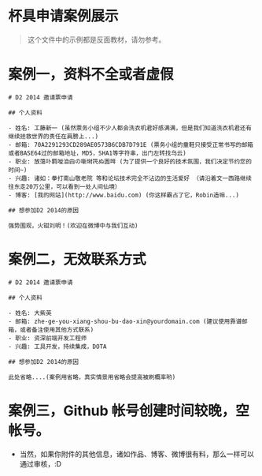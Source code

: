 # 杯具申请案例展示

> 这个文件中的示例都是反面教材，请勿参考。

# 案例一，资料不全或者虚假

```
# D2 2014 邀请票申请

## 个人资料

- 姓名: 工藤新一 (虽然票务小组不少人都会洗衣机君好感满满，但是我们知道洗衣机君还有继续拯救世界的责任在肩膀上...)
- 邮箱: 70A2291293CD289AE0573B6CDB7D791E (票务小组的童鞋只接受正常书写的邮箱或者BASE64过的邮箱地址，MD5，SHA1等字符串，出门左转找乌云)
- 职业: 放蕩卟羁噯洎甴の噺埘笩ぬ圊哖 (为了提供一个良好的技术氛围，我们决定节约您的时间~)
- 兴趣: 诸如：拳打南山敬老院 等和论坛技术完全不沾边的生活爱好 （请沿着文一西路继续往东走20万公里，可以看到一处人间仙境）
- 博客: [我的网站](http://www.baidu.com) (你这样霸占了它，Robin造嘛...)

## 想参加D2 2014的原因

强势围观，火钳刘明！(欢迎在微博中与我们互动)

```

# 案例二，无效联系方式

```
# D2 2014 邀请票申请

## 个人资料

- 姓名: 大紫英
- 邮箱: zhe-ge-you-xiang-shou-bu-dao-xin@yourdomain.com (建议使用靠谱邮箱，或者备注使用其他方式联系)
- 职业: 资深前端开发工程师
- 兴趣: 工具开发，持续集成，DOTA

## 想参加D2 2014的原因

此处省略....(案例用省略，真实情景用省略会提高被刷概率哟)

```

# 案例三，Github 帐号创建时间较晚，空帐号。

- 当然，如果你附件的其他信息，诸如作品、博客、微博很有料，那么一样可以通过审核，:D